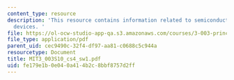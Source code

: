 ```yaml
---
content_type: resource
description: 'This resource contains information related to semiconductors and learning
  devices. '
file: https://ol-ocw-studio-app-qa.s3.amazonaws.com/courses/3-003-principles-of-engineering-practice-spring-2010/fe179e1b0e040a414b2c8bbf8757d2ff_MIT3_003S10_cs4_sw1.pdf
file_type: application/pdf
parent_uid: cec9490c-32f4-df97-aa81-c0688c5c944a
resourcetype: Document
title: MIT3_003S10_cs4_sw1.pdf
uid: fe179e1b-0e04-0a41-4b2c-8bbf8757d2ff
---
```

